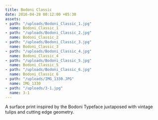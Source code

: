 ```yaml
---
title: Bodoni Classic
date: 2016-04-28 00:12:00 +05:30
assets:
- path: "/uploads/Bodoni_Classic_1.jpg"
  name: Bodoni_Classic_1
- path: "/uploads/Bodoni_Classic_2.jpg"
  name: Bodoni_Classic_2
- path: "/uploads/Bodoni_Classic_3.jpg"
  name: Bodoni_Classic_3
- path: "/uploads/Bodoni_Classic_4.jpg"
  name: Bodoni_Classic_4
- path: "/uploads/Bodoni_Classic_5.jpg"
  name: Bodoni_Classic_5
- path: "/uploads/Bodoni_Classic_6.jpg"
  name: Bodoni_Classic_6
- path: "/uploads/IMG_1330.JPG"
  name: IMG_1330
- path: "/uploads/3-1.jpg"
  name: 3-1
---
```


A surface print inspired by the Bodoni Typeface juxtaposed with vintage tulips and cutting edge geometry.
